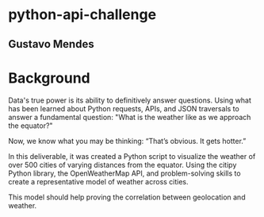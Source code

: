 # python-api-challenge

## Gustavo Mendes

# Background

Data's true power is its ability to definitively answer questions. Using what has been learned about Python requests, APIs, and JSON traversals to answer a fundamental question: "What is the weather like as we approach the equator?"

Now, we know what you may be thinking: “That’s obvious. It gets hotter.”

In this deliverable, it was created a Python script to visualize the weather of over 500 cities of varying distances from the equator. Using the citipy Python library, the OpenWeatherMap API, and problem-solving skills to create a representative model of weather across cities.

This model should help proving the correlation between geolocation and weather.

